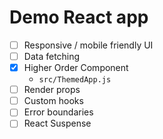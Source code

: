 # Demo React app

- [ ] Responsive / mobile friendly UI
- [ ] Data fetching
- [x] Higher Order Component
  - `src/ThemedApp.js`
- [ ] Render props
- [ ] Custom hooks
- [ ] Error boundaries
- [ ] React Suspense
